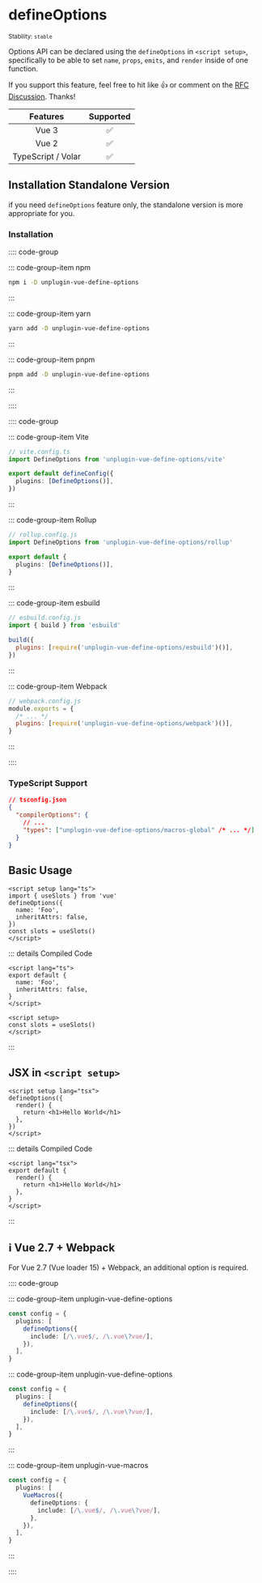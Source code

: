 # defineOptions

<small>Stability: <code class="!text-green-600">stable</code></small>

Options API can be declared using the `defineOptions` in `<script setup>`, specifically to be able to set `name`, `props`, `emits`, and `render` inside of one function.

If you support this feature, feel free to hit like :+1: or comment on the [RFC Discussion](https://github.com/vuejs/rfcs/discussions/430). Thanks!

|      Features      |     Supported      |
| :----------------: | :----------------: |
|       Vue 3        | :white_check_mark: |
|       Vue 2        | :white_check_mark: |
| TypeScript / Volar | :white_check_mark: |

## Installation Standalone Version

if you need `defineOptions` feature only, the standalone version is more appropriate for you.

### Installation

:::: code-group

::: code-group-item npm

```bash
npm i -D unplugin-vue-define-options
```

:::

::: code-group-item yarn

```bash
yarn add -D unplugin-vue-define-options
```

:::

::: code-group-item pnpm

```bash
pnpm add -D unplugin-vue-define-options
```

:::

::::

:::: code-group

::: code-group-item Vite

```ts
// vite.config.ts
import DefineOptions from 'unplugin-vue-define-options/vite'

export default defineConfig({
  plugins: [DefineOptions()],
})
```

:::

::: code-group-item Rollup

```ts
// rollup.config.js
import DefineOptions from 'unplugin-vue-define-options/rollup'

export default {
  plugins: [DefineOptions()],
}
```

:::

::: code-group-item esbuild

```js
// esbuild.config.js
import { build } from 'esbuild'

build({
  plugins: [require('unplugin-vue-define-options/esbuild')()],
})
```

:::

::: code-group-item Webpack

```js
// webpack.config.js
module.exports = {
  /* ... */
  plugins: [require('unplugin-vue-define-options/webpack')()],
}
```

:::

::::

### TypeScript Support

```json
// tsconfig.json
{
  "compilerOptions": {
    // ...
    "types": ["unplugin-vue-define-options/macros-global" /* ... */]
  }
}
```

## Basic Usage

```vue {3-6}
<script setup lang="ts">
import { useSlots } from 'vue'
defineOptions({
  name: 'Foo',
  inheritAttrs: false,
})
const slots = useSlots()
</script>
```

::: details Compiled Code

```vue
<script lang="ts">
export default {
  name: 'Foo',
  inheritAttrs: false,
}
</script>

<script setup>
const slots = useSlots()
</script>
```

:::

## JSX in `<script setup>`

```vue {3-5}
<script setup lang="tsx">
defineOptions({
  render() {
    return <h1>Hello World</h1>
  },
})
</script>
```

::: details Compiled Code

```vue
<script lang="tsx">
export default {
  render() {
    return <h1>Hello World</h1>
  },
}
</script>
```

:::

## ℹ️ Vue 2.7 + Webpack

For Vue 2.7 (Vue loader 15) + Webpack, an additional option is required.

:::: code-group

::: code-group-item unplugin-vue-define-options

```ts
const config = {
  plugins: [
    defineOptions({
      include: [/\.vue$/, /\.vue\?vue/],
    }),
  ],
}
```

::: code-group-item unplugin-vue-define-options

```ts
const config = {
  plugins: [
    defineOptions({
      include: [/\.vue$/, /\.vue\?vue/],
    }),
  ],
}
```

:::

::: code-group-item unplugin-vue-macros

```ts
const config = {
  plugins: [
    VueMacros({
      defineOptions: {
        include: [/\.vue$/, /\.vue\?vue/],
      },
    }),
  ],
}
```

:::

::::
